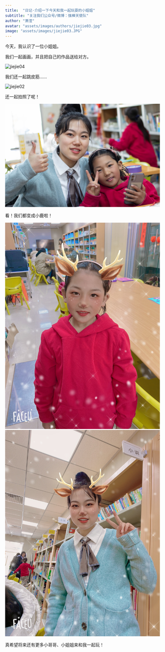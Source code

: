 ```yaml
---
title:  "日记·介绍一下今天和我一起玩耍的小姐姐"
subtitle: "关注我们公众号/微博：强棒天使队"
author: "萧滢"
avatar: "assets/images/authors/jiejie03.jpg"
image: "assets/images/jiejie03.JPG"
---
```


今天，我认识了一位小姐姐。

我们一起画画，并且把自己的作品送给对方。

![jiejie04](assets/images/jiejie04.jpg)

我们还一起跳皮筋......

![jiejie02](assets/images/jiejie02.jpg)

还一起拍照了呢！

![jiejie01](assets/images/jiejie01.jpg)

看！我们都变成小鹿啦！

![jiejie01](assets/images/jiejie05.jpg)
![jiejie01](assets/images/jiejie06.jpg)

真希望将来还有更多小哥哥、小姐姐来和我一起玩！
